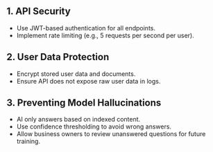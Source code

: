 ## **1. API Security**

- Use JWT-based authentication for all endpoints.
- Implement rate limiting (e.g., 5 requests per second per user).

## **2. User Data Protection**

- Encrypt stored user data and documents.
- Ensure API does not expose raw user data in logs.

## **3. Preventing Model Hallucinations**

- AI only answers based on indexed content.
- Use confidence thresholding to avoid wrong answers.
- Allow business owners to review unanswered questions for future training.

